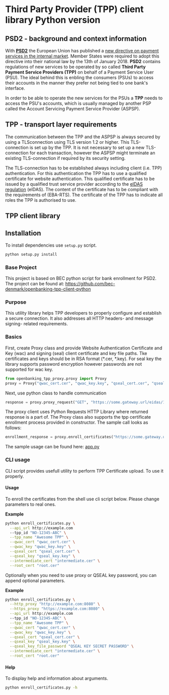 # Third Party Provider (TPP) client library Python version

## PSD2 - background and context information

With **[PSD2](https://en.wikipedia.org/wiki/Payment_Services_Directive#Revised_Directive_on_Payment_Services_(PSD2))** the European Union has published a [new directive on payment services in the
internal market](https://eur-lex.europa.eu/legal-content/EN/TXT/?uri=CELEX%3A32015L2366). Member States were required to adopt this directive into their national law by the
13th of January 2018. **PSD2** contains regulations of new services to be operated by so
called **Third Party Payment Service Providers (TPP)** on behalf of a Payment Service User (PSU).
The ideal behind this is enbling the consumers (PSUs) to access their accounts in the manner they prefer
not being tied to one bank's interface.

In order to be able to operate the new services for the PSUs a **TPP** needs to access the PSU's accounts,
which is usually managed by another PSP called the Account Servicing Payment Service Provider (ASPSP).

## TPP - transport layer requirements

The communication between the TPP and the ASPSP is always secured by using a TLSconnection
using TLS version 1.2 or higher. This TLS-connection is set up by the TPP. It is not necessary
to set up a new TLS-connection for each transaction, however the ASPSP might terminate an existing
TLS-connection if required by its security setting.

The TLS-connection has to be established always including client (i.e. TPP) authentication.
For this authentication the TPP has to use a qualified certificate for website authentication.
This qualified certificate has to be issued by a qualified trust service provider according
to the [eIDAS regulation](https://en.wikipedia.org/wiki/EIDAS) (eIDAS). The content of the certificate has to be compliant with the
requirements of (EBA-RTS). The certificate of the TPP has to indicate all roles
the TPP is authorised to use.

## TPP client library

## Installation

To install dependencies use `setup.py` script.

```bash
python setup.py install
```

### Base Project

This project is based on BEC python script for bank enrollment for PSD2.
The project can be found at: https://github.com/bec-denmark/openbanking-tpp-client-python

### Purpose

This utility library helps TPP developers to properly configure and establish a secure connection.
It also addresses all HTTP headers- and message signing- related requirements.

### Basics

First, create Proxy class and provide Website Authentication Certificate and Key (wac) and signing (seal)
client certificate and key file paths. Tke certificates and keys should be in RSA format (*.cer, *.key).
For seal key the library supports password encryption however passwords are not supported for wac key.

```python
from openbanking_tpp_proxy.proxy import Proxy
proxy = Proxy("qwac_cert.cer", "qwac_key.key", "qseal_cert.cer", "qseal_key.key")
```

Next, use python class to handle communication

```python
response = proxy.proxy_request("GET", "https://some.gateway.url/eidas/1.0/v1/consents/health-check")
```

The proxy client uses Python Requests HTTP Library where returned response is a part of.
The Proxy class also supports the tpp certificate enrollment process provided in constructor.
The sample call looks as follows:

```python
enrollment_response = proxy.enroll_certificates("https://some.gateway.url/eidas/1.0/v1/enrollment", "intermediate.cer", "root.cer", "TPP_ID" , "Commertial name")
```

The sample usage can be found here: [app.py](src/app.py)

### CLI usage

CLI script provides usefull utility to perform TPP Certificate upload.
To use it properly.
#### Usage

To enroll the certificates from the shell use cli script below. Please change parameters to real ones.

**Example**

```bash
python enroll_certificates.py \
  --api_url http://example.com
  --tpp_id "NO-12345-ABC" \
  --tpp_name "Awesome TPP" \
  --qwac_cert "qwac_cert.cer" \
  --qwac_key "qwac_key.key" \
  --qseal_cert "qseal_cert.cer" \
  --qseal_key "qseal_key.key" \
  --intermediate_cert "intermediate.cer" \
  --root_cert "root.cer"
```

Optionally when you need to use proxy or QSEAL key password, you can append optional parameters.

**Example**

```bash
python enroll_certificates.py \
  --http_proxy "http://example.com:8080" \
  --https_proxy "https://example.com:8080" \
  --api_url http://example.com
  --tpp_id "NO-12345-ABC" \
  --tpp_name "Awesome TPP" \
  --qwac_cert "qwac_cert.cer" \
  --qwac_key "qwac_key.key" \
  --qseal_cert "qseal_cert.cer" \
  --qseal_key "qseal_key.key" \
  --qseal_key_file_password "QSEAL KEY SECRET PASSWORD" \
  --intermediate_cert "intermediate.cer" \
  --root_cert "root.cer"
```

#### Help

To display help and information about arguments.

```bash
python enroll_certificates.py -h
```
